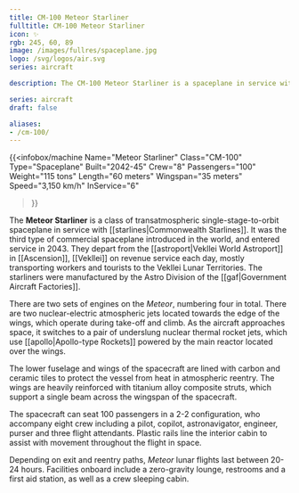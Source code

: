 ```yaml
---
title: CM-100 Meteor Starliner
fulltitle: CM-100 Meteor Starliner
icon: ✨
rgb: 245, 60, 89
image: /images/fullres/spaceplane.jpg
logo: /svg/logos/air.svg
series: aircraft

description: The CM-100 Meteor Starliner is a spaceplane in service with Commonwealth Starlines, and operates the route between Ascension and the Moon.

series: aircraft
draft: false

aliases:
- /cm-100/
---
```

{{<infobox/machine
	Name="Meteor Starliner"
	Class="CM-100"
	Type="Spaceplane"
	Built="2042-45"
	Crew="8"
	Passengers="100"
	Weight="115 tons"
	Length="60 meters"
	Wingspan="35 meters"
	Speed="3,150 km/h"
	InService="6"
>}}

The **Meteor Starliner** is a class of transatmospheric single-stage-to-orbit spaceplane in service with [[starlines|Commonwealth Starlines]]. It was the third type of commercial spaceplane introduced in the world, and entered service in 2043. They depart from the [[astroport|Vekllei World Astroport]] in [[Ascension]], [[Vekllei]] on revenue service each day, mostly transporting workers and tourists to the Vekllei Lunar Territories. The starliners were manufactured by the Astro Division of the [[gaf|Government Aircraft Factories]].

There are two sets of engines on the *Meteor*, numbering four in total. There are two nuclear-electric atmospheric jets located towards the edge of the wings, which operate during take-off and climb. As the aircraft approaches space, it switches to a pair of underslung nuclear thermal rocket jets, which use [[apollo|Apollo-type Rockets]] powered by the main reactor located over the wings.

The lower fuselage and wings of the spacecraft are lined with carbon and ceramic tiles to protect the vessel from heat in atmospheric reentry. The wings are heavily reinforced with titanium alloy composite struts, which support a single beam across the wingspan of the spacecraft.

The spacecraft can seat 100 passengers in a 2-2 configuration, who accompany eight crew including a pilot, copilot, astronavigator, engineer, purser and three flight attendants. Plastic rails line the interior cabin to assist with movement throughout the flight in space.

Depending on exit and reentry paths, *Meteor* lunar flights last between 20-24 hours. Facilities onboard include a zero-gravity lounge, restrooms and a first aid station, as well as a crew sleeping cabin.

